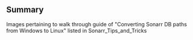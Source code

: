 ## Summary

Images pertaining to walk through guide of "Converting Sonarr DB paths from Windows to Linux" listed in Sonarr\_Tips\_and\_Tricks
